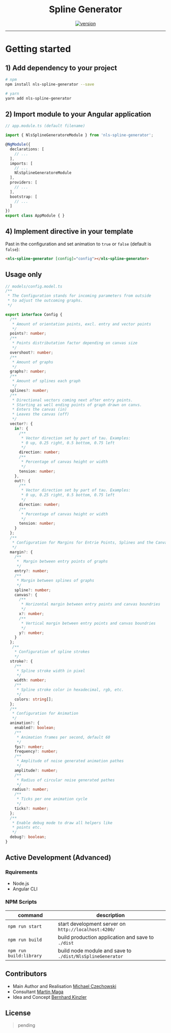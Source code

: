 <h1 align="center"><strong>Spline Generator</strong></h1>

<div align="center">
  <a href="https://npmjs.org/package/nls-spline-generator">
    <img src="https://badgen.now.sh/npm/v/nls-spline-generator" alt="version" />
  </a>
</div>

---

# Getting started

## 1) Add dependency to your project

```bash
# npm
npm install nls-spline-generator --save

# yarn
yarn add nls-spline-generator
```

## 2) Import module to your Angular application

```ts
// app.module.ts (default filename)

import { NlsSplineGeneratoreModule } from 'nls-spline-generator';

@NgModule({
  declarations: [
    // ...
  ],
  imports: [
    // ...
    NlsSplineGeneratoreModule
  ],
  providers: [
    // ...
  ],
  bootstrap: [
    // ...
  ]
})
export class AppModule { }
```


## 4) Implement directive in your template

Past in the configuration and set animation to `true` or `false` (default is `false`):

```html
<nls-spline-generator [config]="config"></nls-spline-generator>
```

## Usage only

```ts
// models/config.model.ts
/**
 * The Configuration stands for incoming parameters from outside
 * to adjust the outcoming graphs.
 */

export interface Config {
  /**
   * Amount of orientation points, excl. entry and vector points
   */
  points?: number;
  /**
   * Points distributation factor depending on canvas size
   */
  overshoot?: number;
  /**
   * Amount of graphs
   */
  graphs?: number;
  /**
   * Amount of splines each graph
   */
  splines?: number;
  /**
   * Directional vectors coming next after entry points.
   * Starting as well ending points of graph drawn on canvs.
   * Enters the canvas (in)
   * Leaves the canvas (off)
   */
  vector?: {
    in?: {
      /**
       * Vector direction set by part of tau. Examples:
       * 0 up, 0.25 right, 0.5 bottom, 0.75 left
       */
      direction: number;
      /**
       * Percentage of canvas height or width
       */
      tension: number;
    },
    out?: {
      /**
       * Vector direction set by part of tau. Examples:
       * 0 up, 0.25 right, 0.5 bottom, 0.75 left
       */
      direction: number;
      /**
       * Percentage of canvas height or width
       */
      tension: number;
    }
  };
  /**
   * Configuration for Margins for Entrie Points, Splines and the Canvas at all.
   */
  margin?: {
    /**
     *  Margin between entry points of graphs
     */
    entry?: number;
    /**
     * Margin between splines of graphs
     */
    spline?: number;
    canvas?: {
      /**
       * Horizontal margin between entry points and canvas boundries
       */
      x?: number;
      /**
       * Vertical margin between entry points and canvas boundries
       */
      y?: number;
    }
  };
   /**
    * Configuration of spline strokes
    */
  stroke?: {
    /**
     * Spline stroke width in pixel
     */
    width: number;
    /**
     * Spline stroke color in hexadecimal, rgb, etc.
     */
    colors: string[];
  };
  /**
   * Configuration for Animation
   */
  animation?: {
    enabled?: boolean;
    /**
     * Animation frames per second, default 60
     */
    fps?: number;
    frequency?: number;
    /**
     * Amplitude of noise generated animation pathes
     */
    amplitude?: number;
    /**
     * Radius of circular noise generated pathes
     */
   radius?: number;
    /**
     * Ticks per one animation cycle
     */
    ticks?: number;
  };
  /**
   * Enable debug mode to draw all helpers like
   * points etc.
   */
  debug?: boolean;
}
```


## Active Development (Advanced)

### Rquirements

- Node.js
- Angular CLI

### NPM Scripts

| command          | description                                                      |
|------------------|------------------------------------------------------------------|
| `npm run start`  | start development server on `http://localhost:4200/`             |
| `npm run build`  | build production application and save to `./dist`                |
| `npm run build:library` | build node module and save to `./dist/NlsSplineGenerator` | 

## Contributors

- Main Author and Realisation [Michael Czechowski](//github.com/nextlevelshit)
- Consultant [Martin Maga](//github.com/qualiacode)
- Idea and Concept [Bernhard Kinzler](//b612-design.de)

## License

> pending
